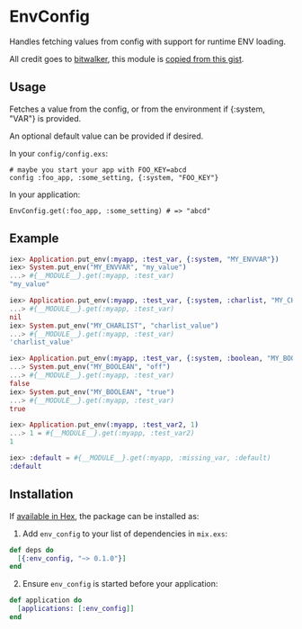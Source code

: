 # EnvConfig

Handles fetching values from config with support for runtime ENV loading.

All credit goes to [bitwalker](https://github.com/bitwalker), this module is
[copied from this gist](https://gist.github.com/bitwalker/a4f73b33aea43951fe19b242d06da7b9).

## Usage

Fetches a value from the config, or from the environment if {:system, "VAR"}
is provided.

An optional default value can be provided if desired.

In your `config/config.exs`:

```
# maybe you start your app with FOO_KEY=abcd
config :foo_app, :some_setting, {:system, "FOO_KEY"}
```

In your application:

```
EnvConfig.get(:foo_app, :some_setting) # => "abcd"
```

## Example

```elixir
iex> Application.put_env(:myapp, :test_var, {:system, "MY_ENVVAR"})
iex> System.put_env("MY_ENVVAR", "my_value")
...> #{__MODULE__}.get(:myapp, :test_var)
"my_value"

iex> Application.put_env(:myapp, :test_var, {:system, :charlist, "MY_CHARLIST"})
...> #{__MODULE__}.get(:myapp, :test_var)
nil
iex> System.put_env("MY_CHARLIST", "charlist_value")
...> #{__MODULE__}.get(:myapp, :test_var)
'charlist_value'

iex> Application.put_env(:myapp, :test_var, {:system, :boolean, "MY_BOOLEAN"})
...> System.put_env("MY_BOOLEAN", "off")
...> #{__MODULE__}.get(:myapp, :test_var)
false
iex> System.put_env("MY_BOOLEAN", "true")
...> #{__MODULE__}.get(:myapp, :test_var)
true

iex> Application.put_env(:myapp, :test_var2, 1)
...> 1 = #{__MODULE__}.get(:myapp, :test_var2)
1

iex> :default = #{__MODULE__}.get(:myapp, :missing_var, :default)
:default
```

## Installation

If [available in Hex](https://hex.pm/docs/publish), the package can be installed as:

  1. Add `env_config` to your list of dependencies in `mix.exs`:

```elixir
def deps do
  [{:env_config, "~> 0.1.0"}]
end
```

  2. Ensure `env_config` is started before your application:

```elixir
def application do
  [applications: [:env_config]]
end
```


